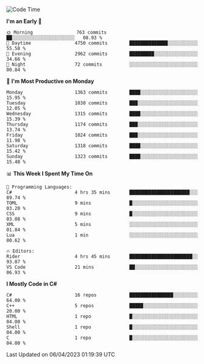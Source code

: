 <!--START_SECTION:waka-->
![Code Time](http://img.shields.io/badge/Code%20Time-1%2C014%20hrs%2017%20mins-blue)

**I'm an Early 🐤** 

```text
🌞 Morning                763 commits         ██░░░░░░░░░░░░░░░░░░░░░░░   08.93 % 
🌆 Daytime                4750 commits        ██████████████░░░░░░░░░░░   55.58 % 
🌃 Evening                2962 commits        █████████░░░░░░░░░░░░░░░░   34.66 % 
🌙 Night                  72 commits          ░░░░░░░░░░░░░░░░░░░░░░░░░   00.84 % 
```
📅 **I'm Most Productive on Monday** 

```text
Monday                   1363 commits        ████░░░░░░░░░░░░░░░░░░░░░   15.95 % 
Tuesday                  1030 commits        ███░░░░░░░░░░░░░░░░░░░░░░   12.05 % 
Wednesday                1315 commits        ████░░░░░░░░░░░░░░░░░░░░░   15.39 % 
Thursday                 1174 commits        ███░░░░░░░░░░░░░░░░░░░░░░   13.74 % 
Friday                   1024 commits        ███░░░░░░░░░░░░░░░░░░░░░░   11.98 % 
Saturday                 1318 commits        ████░░░░░░░░░░░░░░░░░░░░░   15.42 % 
Sunday                   1323 commits        ████░░░░░░░░░░░░░░░░░░░░░   15.48 % 
```


📊 **This Week I Spent My Time On** 

```text
💬 Programming Languages: 
C#                       4 hrs 35 mins       ██████████████████████░░░   89.74 % 
TOML                     9 mins              █░░░░░░░░░░░░░░░░░░░░░░░░   03.20 % 
CSS                      9 mins              █░░░░░░░░░░░░░░░░░░░░░░░░   03.08 % 
XML                      5 mins              ░░░░░░░░░░░░░░░░░░░░░░░░░   01.84 % 
Lua                      1 min               ░░░░░░░░░░░░░░░░░░░░░░░░░   00.62 % 

🔥 Editors: 
Rider                    4 hrs 45 mins       ███████████████████████░░   93.07 % 
VS Code                  21 mins             ██░░░░░░░░░░░░░░░░░░░░░░░   06.93 % 
```

**I Mostly Code in C#** 

```text
C#                       16 repos            ████████████████░░░░░░░░░   64.00 % 
C++                      5 repos             █████░░░░░░░░░░░░░░░░░░░░   20.00 % 
HTML                     1 repo              █░░░░░░░░░░░░░░░░░░░░░░░░   04.00 % 
Shell                    1 repo              █░░░░░░░░░░░░░░░░░░░░░░░░   04.00 % 
C                        1 repo              █░░░░░░░░░░░░░░░░░░░░░░░░   04.00 % 
```




 Last Updated on 06/04/2023 01:19:39 UTC
<!--END_SECTION:waka-->
